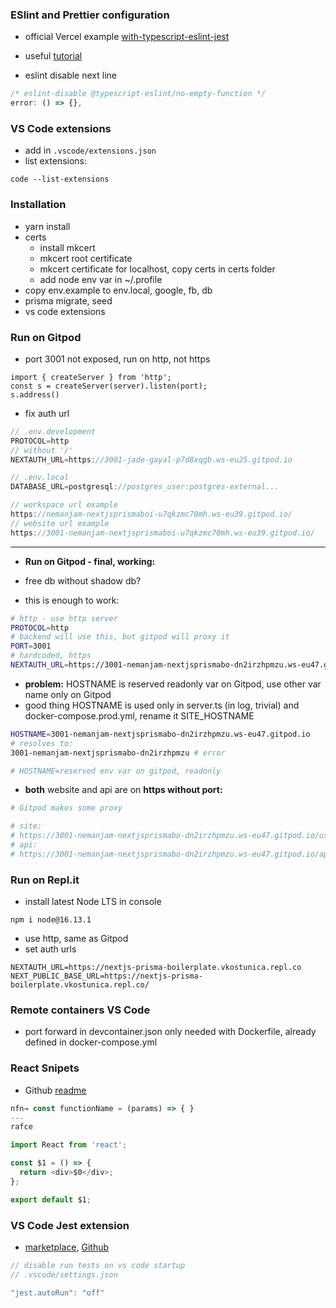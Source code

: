 ### ESlint and Prettier configuration

- official Vercel example [with-typescript-eslint-jest](https://github.com/vercel/next.js/tree/canary/examples/with-typescript-eslint-jest)

- useful [tutorial](https://paulintrognon.fr/blog/typescript-prettier-eslint-next-js)
- eslint disable next line

```ts
/* eslint-disable @typescript-eslint/no-empty-function */
error: () => {},
```

### VS Code extensions

- add in `.vscode/extensions.json`
- list extensions:

```
code --list-extensions
```

### Installation

- yarn install
- certs
  - install mkcert
  - mkcert root certificate
  - mkcert certificate for localhost, copy certs in certs folder
  - add node env var in ~/.profile
- copy env.example to env.local, google, fb, db
- prisma migrate, seed
- vs code extensions

### Run on Gitpod

- port 3001 not exposed, run on http, not https

```
import { createServer } from 'http';
const s = createServer(server).listen(port);
s.address()
```

- fix auth url

```ts
// .env.development
PROTOCOL=http
// without '/'
NEXTAUTH_URL=https://3001-jade-gayal-p7d8xqgb.ws-eu25.gitpod.io

// .env.local
DATABASE_URL=postgresql://postgres_user:postgres-external...
```

```ts
// workspace url example
https://nemanjam-nextjsprismaboi-u7qkzmc70mh.ws-eu39.gitpod.io/
// website url example
https://3001-nemanjam-nextjsprismaboi-u7qkzmc70mh.ws-eu39.gitpod.io/
```

---

- **Run on Gitpod - final, working:**

- free db without shadow db?

- this is enough to work:

```bash
# http - use http server
PROTOCOL=http
# backend will use this, but gitpod will proxy it
PORT=3001
# hardcoded, https
NEXTAUTH_URL=https://3001-nemanjam-nextjsprismabo-dn2irzhpmzu.ws-eu47.gitpod.io

```

- **problem:** HOSTNAME is reserved readonly var on Gitpod, use other var name only on Gitpod
- good thing HOSTNAME is used only in server.ts (in log, trivial) and docker-compose.prod.yml, rename it SITE_HOSTNAME

```bash
HOSTNAME=3001-nemanjam-nextjsprismabo-dn2irzhpmzu.ws-eu47.gitpod.io
# resolves to:
3001-nemanjam-nextjsprismabo-dn2irzhpmzu # error

# HOSTNAME=reserved env var on gitpod, readonly
```

- **both** website and api are on **https without port:**

```bash
# Gitpod makes some proxy

# site:
# https://3001-nemanjam-nextjsprismabo-dn2irzhpmzu.ws-eu47.gitpod.io/users/
# api:
# https://3001-nemanjam-nextjsprismabo-dn2irzhpmzu.ws-eu47.gitpod.io/api/users/?page=1
```

### Run on Repl.it

- install latest Node LTS in console

```
npm i node@16.13.1
```

- use http, same as Gitpod
- set auth urls

```
NEXTAUTH_URL=https://nextjs-prisma-boilerplate.vkostunica.repl.co
NEXT_PUBLIC_BASE_URL=https://nextjs-prisma-boilerplate.vkostunica.repl.co/
```

### Remote containers VS Code

- port forward in devcontainer.json only needed with Dockerfile, already defined in docker-compose.yml

### React Snipets

- Github [readme](https://github.com/dsznajder/vscode-react-javascript-snippets/blob/HEAD/docs/Snippets.md)

```js
nfn→ const functionName = (params) => { }
---
rafce

import React from 'react';

const $1 = () => {
  return <div>$0</div>;
};

export default $1;
```

### VS Code Jest extension

- [marketplace](https://marketplace.visualstudio.com/items?itemName=Orta.vscode-jest), [Github](https://github.com/jest-community/vscode-jest)

```ts
// disable run tests on vs code startup
// .vscode/settings.json

"jest.autoRun": "off"
```
